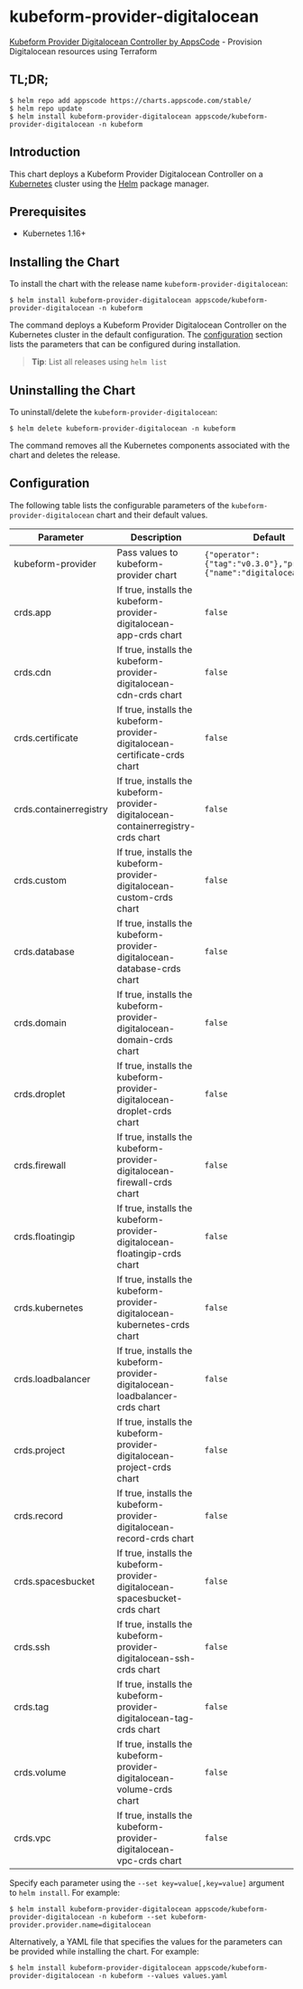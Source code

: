 # kubeform-provider-digitalocean

[Kubeform Provider Digitalocean Controller by AppsCode](https://github.com/kubeform) - Provision Digitalocean resources using Terraform

## TL;DR;

```console
$ helm repo add appscode https://charts.appscode.com/stable/
$ helm repo update
$ helm install kubeform-provider-digitalocean appscode/kubeform-provider-digitalocean -n kubeform
```

## Introduction

This chart deploys a Kubeform Provider Digitalocean Controller on a [Kubernetes](http://kubernetes.io) cluster using the [Helm](https://helm.sh) package manager.

## Prerequisites

- Kubernetes 1.16+

## Installing the Chart

To install the chart with the release name `kubeform-provider-digitalocean`:

```console
$ helm install kubeform-provider-digitalocean appscode/kubeform-provider-digitalocean -n kubeform
```

The command deploys a Kubeform Provider Digitalocean Controller on the Kubernetes cluster in the default configuration. The [configuration](#configuration) section lists the parameters that can be configured during installation.

> **Tip**: List all releases using `helm list`

## Uninstalling the Chart

To uninstall/delete the `kubeform-provider-digitalocean`:

```console
$ helm delete kubeform-provider-digitalocean -n kubeform
```

The command removes all the Kubernetes components associated with the chart and deletes the release.

## Configuration

The following table lists the configurable parameters of the `kubeform-provider-digitalocean` chart and their default values.

|       Parameter        |                                    Description                                    |                              Default                               |
|------------------------|-----------------------------------------------------------------------------------|--------------------------------------------------------------------|
| kubeform-provider      | Pass values to kubeform-provider chart                                            | `{"operator":{"tag":"v0.3.0"},"provider":{"name":"digitalocean"}}` |
| crds.app               | If true, installs the kubeform-provider-digitalocean-app-crds chart               | `false`                                                            |
| crds.cdn               | If true, installs the kubeform-provider-digitalocean-cdn-crds chart               | `false`                                                            |
| crds.certificate       | If true, installs the kubeform-provider-digitalocean-certificate-crds chart       | `false`                                                            |
| crds.containerregistry | If true, installs the kubeform-provider-digitalocean-containerregistry-crds chart | `false`                                                            |
| crds.custom            | If true, installs the kubeform-provider-digitalocean-custom-crds chart            | `false`                                                            |
| crds.database          | If true, installs the kubeform-provider-digitalocean-database-crds chart          | `false`                                                            |
| crds.domain            | If true, installs the kubeform-provider-digitalocean-domain-crds chart            | `false`                                                            |
| crds.droplet           | If true, installs the kubeform-provider-digitalocean-droplet-crds chart           | `false`                                                            |
| crds.firewall          | If true, installs the kubeform-provider-digitalocean-firewall-crds chart          | `false`                                                            |
| crds.floatingip        | If true, installs the kubeform-provider-digitalocean-floatingip-crds chart        | `false`                                                            |
| crds.kubernetes        | If true, installs the kubeform-provider-digitalocean-kubernetes-crds chart        | `false`                                                            |
| crds.loadbalancer      | If true, installs the kubeform-provider-digitalocean-loadbalancer-crds chart      | `false`                                                            |
| crds.project           | If true, installs the kubeform-provider-digitalocean-project-crds chart           | `false`                                                            |
| crds.record            | If true, installs the kubeform-provider-digitalocean-record-crds chart            | `false`                                                            |
| crds.spacesbucket      | If true, installs the kubeform-provider-digitalocean-spacesbucket-crds chart      | `false`                                                            |
| crds.ssh               | If true, installs the kubeform-provider-digitalocean-ssh-crds chart               | `false`                                                            |
| crds.tag               | If true, installs the kubeform-provider-digitalocean-tag-crds chart               | `false`                                                            |
| crds.volume            | If true, installs the kubeform-provider-digitalocean-volume-crds chart            | `false`                                                            |
| crds.vpc               | If true, installs the kubeform-provider-digitalocean-vpc-crds chart               | `false`                                                            |


Specify each parameter using the `--set key=value[,key=value]` argument to `helm install`. For example:

```console
$ helm install kubeform-provider-digitalocean appscode/kubeform-provider-digitalocean -n kubeform --set kubeform-provider.provider.name=digitalocean
```

Alternatively, a YAML file that specifies the values for the parameters can be provided while
installing the chart. For example:

```console
$ helm install kubeform-provider-digitalocean appscode/kubeform-provider-digitalocean -n kubeform --values values.yaml
```
